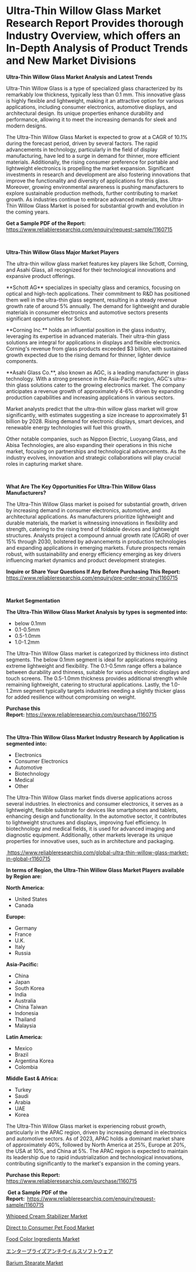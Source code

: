 <p><h1>Ultra-Thin Willow Glass Market Research Report Provides thorough Industry Overview, which offers an In-Depth Analysis of Product Trends and New Market Divisions</h1></p><p><strong>Ultra-Thin Willow Glass Market Analysis and Latest Trends</strong></p>
<p><p>Ultra-Thin Willow Glass is a type of specialized glass characterized by its remarkably low thickness, typically less than 0.1 mm. This innovative glass is highly flexible and lightweight, making it an attractive option for various applications, including consumer electronics, automotive displays, and architectural design. Its unique properties enhance durability and performance, allowing it to meet the increasing demands for sleek and modern designs.</p><p>The Ultra-Thin Willow Glass Market is expected to grow at a CAGR of 10.1% during the forecast period, driven by several factors. The rapid advancements in technology, particularly in the field of display manufacturing, have led to a surge in demand for thinner, more efficient materials. Additionally, the rising consumer preference for portable and lightweight electronics is propelling the market expansion. Significant investments in research and development are also fostering innovations that improve the functionality and diversity of applications for this glass. Moreover, growing environmental awareness is pushing manufacturers to explore sustainable production methods, further contributing to market growth. As industries continue to embrace advanced materials, the Ultra-Thin Willow Glass Market is poised for substantial growth and evolution in the coming years.</p></p>
<p><strong>Get a Sample PDF of the Report:&nbsp;</strong> <a href="https://www.reliableresearchiq.com/enquiry/request-sample/1160715">https://www.reliableresearchiq.com/enquiry/request-sample/1160715</a></p>
<p>&nbsp;</p>
<p><strong>Ultra-Thin Willow Glass Major Market Players</strong></p>
<p><p>The ultra-thin willow glass market features key players like Schott, Corning, and Asahi Glass, all recognized for their technological innovations and expansive product offerings. </p><p>**Schott AG** specializes in specialty glass and ceramics, focusing on optical and high-tech applications. Their commitment to R&D has positioned them well in the ultra-thin glass segment, resulting in a steady revenue growth rate of around 5% annually. The demand for lightweight and durable materials in consumer electronics and automotive sectors presents significant opportunities for Schott.</p><p>**Corning Inc.** holds an influential position in the glass industry, leveraging its expertise in advanced materials. Their ultra-thin glass solutions are integral for applications in displays and flexible electronics. Corning's revenue from glass products exceeded $3 billion, with sustained growth expected due to the rising demand for thinner, lighter device components.</p><p>**Asahi Glass Co.**, also known as AGC, is a leading manufacturer in glass technology. With a strong presence in the Asia-Pacific region, AGC's ultra-thin glass solutions cater to the growing electronics market. The company anticipates a revenue growth of approximately 4-6% driven by expanding production capabilities and increasing applications in various sectors.</p><p>Market analysts predict that the ultra-thin willow glass market will grow significantly, with estimates suggesting a size increase to approximately $1 billion by 2028. Rising demand for electronic displays, smart devices, and renewable energy technologies will fuel this growth.</p><p>Other notable companies, such as Nippon Electric, Luoyang Glass, and Abisa Technologies, are also expanding their operations in this niche market, focusing on partnerships and technological advancements. As the industry evolves, innovation and strategic collaborations will play crucial roles in capturing market share.</p></p>
<p>&nbsp;</p>
<p><strong>What Are The Key Opportunities For Ultra-Thin Willow Glass Manufacturers?</strong></p>
<p><p>The Ultra-Thin Willow Glass market is poised for substantial growth, driven by increasing demand in consumer electronics, automotive, and architectural applications. As manufacturers prioritize lightweight and durable materials, the market is witnessing innovations in flexibility and strength, catering to the rising trend of foldable devices and lightweight structures. Analysts project a compound annual growth rate (CAGR) of over 15% through 2030, bolstered by advancements in production technologies and expanding applications in emerging markets. Future prospects remain robust, with sustainability and energy efficiency emerging as key drivers influencing market dynamics and product development strategies.</p></p>
<p><strong>Inquire or Share Your Questions If Any Before Purchasing This Report:</strong> <a href="https://www.reliableresearchiq.com/enquiry/pre-order-enquiry/1160715">https://www.reliableresearchiq.com/enquiry/pre-order-enquiry/1160715</a></p>
<p>&nbsp;</p>
<p><strong>Market Segmentation</strong></p>
<p><strong>The Ultra-Thin Willow Glass Market Analysis by types is segmented into:</strong></p>
<p><ul><li>below 0.1mm</li><li>0.1-0.5mm</li><li>0.5-1.0mm</li><li>1.0-1.2mm</li></ul></p>
<p><p>The Ultra-Thin Willow Glass market is categorized by thickness into distinct segments. The below 0.1mm segment is ideal for applications requiring extreme lightweight and flexibility. The 0.1-0.5mm range offers a balance between durability and thinness, suitable for various electronic displays and touch screens. The 0.5-1.0mm thickness provides additional strength while remaining lightweight, catering to structural applications. Lastly, the 1.0-1.2mm segment typically targets industries needing a slightly thicker glass for added resilience without compromising on weight.</p></p>
<p><strong>Purchase this Report:&nbsp;</strong><a href="https://www.reliableresearchiq.com/purchase/1160715">https://www.reliableresearchiq.com/purchase/1160715</a></p>
<p>&nbsp;</p>
<p><strong>The Ultra-Thin Willow Glass Market Industry Research by Application is segmented into:</strong></p>
<p><ul><li>Electronics</li><li>Consumer Electronics</li><li>Automotive</li><li>Biotechnology</li><li>Medical</li><li>Other</li></ul></p>
<p><p>The Ultra-Thin Willow Glass market finds diverse applications across several industries. In electronics and consumer electronics, it serves as a lightweight, flexible substrate for devices like smartphones and tablets, enhancing design and functionality. In the automotive sector, it contributes to lightweight structures and displays, improving fuel efficiency. In biotechnology and medical fields, it is used for advanced imaging and diagnostic equipment. Additionally, other markets leverage its unique properties for innovative uses, such as in architecture and packaging.</p></p>
<p><a href="https://www.reliableresearchiq.com/global-ultra-thin-willow-glass-market-in-global-r1160715">&nbsp;https://www.reliableresearchiq.com/global-ultra-thin-willow-glass-market-in-global-r1160715</a></p>
<p><strong>In terms of Region, the Ultra-Thin Willow Glass Market Players available by Region are:</strong></p>
<p>
    <p> <strong> North America: </strong>
        <ul>
            <li>United States</li>
            <li>Canada</li>
        </ul>
        </p> 
    <p> <strong> Europe: </strong>
        <ul>
            <li>Germany</li>
            <li>France</li>
            <li>U.K.</li>
            <li>Italy</li>
            <li>Russia</li>
        </ul>
        </p> 
    <p> <strong> Asia-Pacific: </strong>
        <ul>
            <li>China</li>
            <li>Japan</li>
            <li>South Korea</li>
            <li>India</li>
            <li>Australia</li>
            <li>China Taiwan</li>
            <li>Indonesia</li>
            <li>Thailand</li>
            <li>Malaysia</li>
        </ul>
        </p> 
    <p> <strong> Latin America: </strong>
        <ul>
            <li>Mexico</li>
            <li>Brazil</li>
            <li>Argentina Korea</li>
            <li>Colombia</li>
        </ul>
        </p> 
    <p> <strong> Middle East & Africa: </strong>
        <ul>
            <li>Turkey</li>
            <li>Saudi</li>
            <li>Arabia</li>
            <li>UAE</li>
            <li>Korea</li>
        </ul>
    </p>
    </p>
<p><p>The Ultra-Thin Willow Glass market is experiencing robust growth, particularly in the APAC region, driven by increasing demand in electronics and automotive sectors. As of 2023, APAC holds a dominant market share of approximately 40%, followed by North America at 25%, Europe at 20%, the USA at 10%, and China at 5%. The APAC region is expected to maintain its leadership due to rapid industrialization and technological innovations, contributing significantly to the market's expansion in the coming years.</p></p>
<p><strong>Purchase this Report: </strong><a href="https://www.reliableresearchiq.com/purchase/1160715">https://www.reliableresearchiq.com/purchase/1160715</a></p>
<p>&nbsp;<strong>Get a Sample PDF of the Report:&nbsp;&nbsp;</strong><a href="https://www.reliableresearchiq.com/enquiry/request-sample/1160715">https://www.reliableresearchiq.com/enquiry/request-sample/1160715</a></p>
<p><strong></strong></p>
<p><p><a href="https://www.linkedin.com/pulse/whipped-cream-stabilizer-market2024-2031-industry-insights-basme?trackingId=5u%2FMEJyYSZmRoob4rV8hbg%3D%3D">Whipped Cream Stabilizer Market</a></p><p><a href="https://www.linkedin.com/pulse/market-leaders-laggards-global-direct-consumer-pet-food-trends-qf0je?trackingId=ks0ZeGTJQbaMwMo6MKxIrg%3D%3D">Direct to Consumer Pet Food Market</a></p><p><a href="https://issuu.com/reportprime-2/docs/food-color-ingredients-market-size-_adc2851cff312f">Food Color Ingredients Market</a></p><p><a href="https://medium.com/@shawnsmihv6/enterprise-antivirus-software-market-%E3%81%AF-%E3%82%B3%E3%82%B9%E3%83%88%E7%AE%A1%E7%90%86%E3%81%A8%E5%8A%B9%E7%8E%87%E5%90%91%E4%B8%8A%E3%82%92%E5%84%AA%E5%85%88%E3%81%97%E3%81%BE%E3%81%99-%E3%81%95%E3%82%89%E3%81%AB-%E5%A0%B1%E5%91%8A%E6%9B%B8%E3%81%AF%E5%B8%82%E5%A0%B4%E3%81%AE%E9%9C%80%E8%A6%81%E9%9D%A2%E3%81%A8%E4%BE%9B%E7%B5%A6%E9%9D%A2%E3%81%AE%E4%B8%A1%E6%96%B9%E3%82%92%E3%82%AB%E3%83%90%E3%83%BC%E3%81%97%E3%81%A6%E3%81%84%E3%81%BE%E3%81%99-c4f81935231d">エンタープライズアンチウイルスソフトウェア</a></p><p><a href="https://issuu.com/reportprime-2/docs/barium-stearate-market-size-2030.pp_dde7fe3661a0e1">Barium Stearate Market</a></p></p>